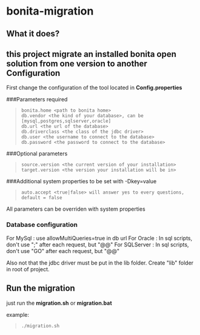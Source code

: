 bonita-migration
=================
What it does?
-------------
this project migrate an installed bonita open solution from one version to another
Configuration
--------------

First change the configuration of the tool located in **Config.properties**


###Parameters required
>     bonita.home <path to bonita home>
>     db.vendor <the kind of your database>, can be [mysql,postgres,sqlserver,oracle]
>     db.url <the url of the database>
>     db.driverclass <the class of the jdbc driver>
>     db.user <the username to connect to the database>
>     db.password <the password to connect to the database>

###Optional parameters
>     source.version <the current version of your installation>
>     target.version <the version your installation will be in>

###Additional system properties 
to be set with -Dkey=value
>     auto.accept <true|false> will answer yes to every questions, default = false

All parameters can be overriden with system properties

### Database configuration
For MySql : use allowMultiQueries=true in db url
For Oracle :  In sql scripts, don't use ";" after each request, but "@@"
For SQLServer :  In sql scripts, don't use "GO" after each request, but "@@"


Also not that the jdbc driver must be put in the lib folder. Create "lib" folder in root of project.

Run the migration
-----------------
just run the **migration.sh** or **migration.bat**

example:
>     ./migration.sh

